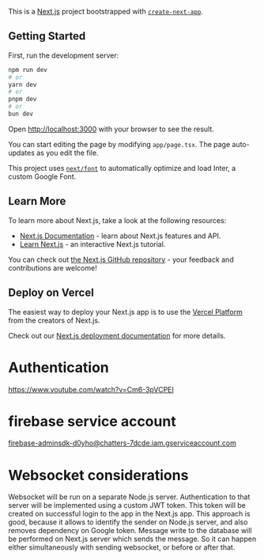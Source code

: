 This is a [Next.js](https://nextjs.org/) project bootstrapped with [`create-next-app`](https://github.com/vercel/next.js/tree/canary/packages/create-next-app).

## Getting Started

First, run the development server:

```bash
npm run dev
# or
yarn dev
# or
pnpm dev
# or
bun dev
```

Open [http://localhost:3000](http://localhost:3000) with your browser to see the result.

You can start editing the page by modifying `app/page.tsx`. The page auto-updates as you edit the file.

This project uses [`next/font`](https://nextjs.org/docs/basic-features/font-optimization) to automatically optimize and load Inter, a custom Google Font.

## Learn More

To learn more about Next.js, take a look at the following resources:

- [Next.js Documentation](https://nextjs.org/docs) - learn about Next.js features and API.
- [Learn Next.js](https://nextjs.org/learn) - an interactive Next.js tutorial.

You can check out [the Next.js GitHub repository](https://github.com/vercel/next.js/) - your feedback and contributions are welcome!

## Deploy on Vercel

The easiest way to deploy your Next.js app is to use the [Vercel Platform](https://vercel.com/new?utm_medium=default-template&filter=next.js&utm_source=create-next-app&utm_campaign=create-next-app-readme) from the creators of Next.js.

Check out our [Next.js deployment documentation](https://nextjs.org/docs/deployment) for more details.



# Authentication
https://www.youtube.com/watch?v=Cm6-3pVCPEI

# firebase service account
firebase-adminsdk-d0yho@chatters-7dcde.iam.gserviceaccount.com


# Websocket considerations
Websocket will be run on a separate Node.js server. Authentication to that server will be
implemented using a custom JWT token. This token will be created on successful login to the
app in the Next.js app. This approach is good, because it allows to identify the sender
on Node.js server, and also removes dependency on Google token.
Message write to the database will be performed on Next.js server which sends the message.
So it can happen either simultaneously with sending websocket, or before or after that.

